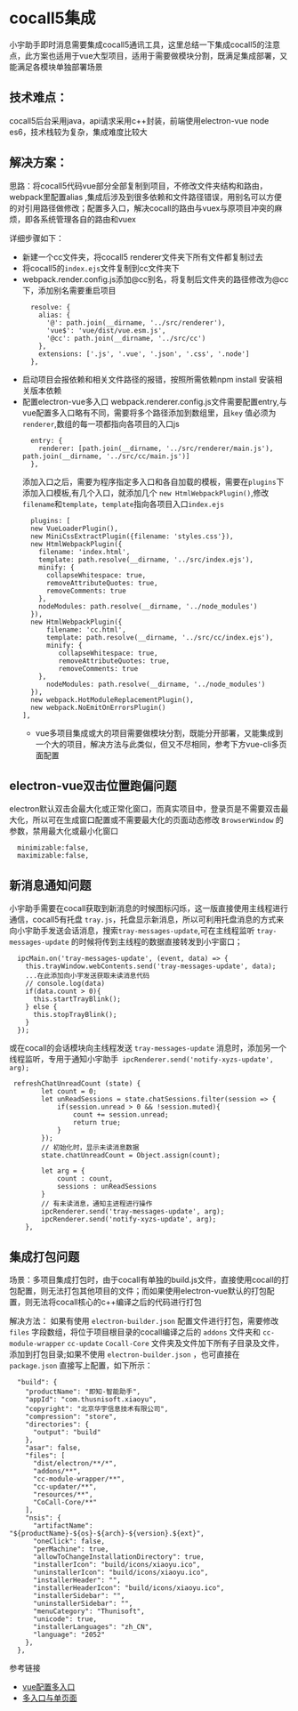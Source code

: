 # cocall5集成

小宇助手即时消息需要集成cocall5通讯工具，这里总结一下集成cocall5的注意点，此方案也适用于vue大型项目，适用于需要做模块分割，既满足集成部署，又能满足各模块单独部署场景

## 技术难点：
 cocall5后台采用java，api请求采用c++封装，前端使用electron-vue node es6，技术栈较为复杂，集成难度比较大

## 解决方案：
 思路：将cocall5代码vue部分全部复制到项目，不修改文件夹结构和路由，webpack里配置alias ,集成后涉及到很多依赖和文件路径错误，用别名可以方便的对引用路径做修改；配置多入口，解决cocall的路由与vuex与原项目冲突的麻烦，即各系统管理各自的路由和vuex

 详细步骤如下：
 * 新建一个cc文件夹，将cocall5 renderer文件夹下所有文件都复制过去
 * 将cocall5的`index.ejs`文件复制到cc文件夹下
 * webpack.render.config.js添加@cc别名，将复制后文件夹的路径修改为@cc下，添加别名需要重启项目
    ```
      resolve: {
        alias: {
          '@': path.join(__dirname, '../src/renderer'),
          'vue$': 'vue/dist/vue.esm.js',
          '@cc': path.join(__dirname, '../src/cc')
        },
        extensions: ['.js', '.vue', '.json', '.css', '.node']
      },
    ```
* 启动项目会报依赖和相关文件路径的报错，按照所需依赖npm install 安装相关版本依赖
* 配置electron-vue多入口
  webpack.renderer.config.js文件需要配置entry,与vue配置多入口略有不同，需要将多个路径添加到数组里，且`key` 值必须为`renderer`,数组的每一项都指向各项目的入口js
  ```
    entry: {
      renderer: [path.join(__dirname, '../src/renderer/main.js'), path.join(__dirname, '../src/cc/main.js')]
    },
  ```
  添加入口之后，需要为程序指定多入口和各自加载的模板，需要在`plugins`下添加入口模板,有几个入口，就添加几个 `new HtmlWebpackPlugin()`,修改`filename`和`template`，`template`指向各项目入口`index.ejs`
  ```
    plugins: [
    new VueLoaderPlugin(),
    new MiniCssExtractPlugin({filename: 'styles.css'}),
    new HtmlWebpackPlugin({
      filename: 'index.html',
      template: path.resolve(__dirname, '../src/index.ejs'),
      minify: {
        collapseWhitespace: true,
        removeAttributeQuotes: true,
        removeComments: true
      },
      nodeModules: path.resolve(__dirname, '../node_modules')
    }),
    new HtmlWebpackPlugin({
        filename: 'cc.html',
        template: path.resolve(__dirname, '../src/cc/index.ejs'),
        minify: {
           collapseWhitespace: true,
           removeAttributeQuotes: true,
           removeComments: true
      },
        nodeModules: path.resolve(__dirname, '../node_modules')
    }),
    new webpack.HotModuleReplacementPlugin(),
    new webpack.NoEmitOnErrorsPlugin()
  ],
  ```
  * vue多项目集成或大的项目需要做模块分割，既能分开部署，又能集成到一个大的项目，解决方法与此类似，但又不尽相同，参考下方vue-cli多页面配置

## electron-vue双击位置跑偏问题

electron默认双击会最大化或正常化窗口，而真实项目中，登录页是不需要双击最大化，所以可在生成窗口配置或不需要最大化的页面动态修改 `BrowserWindow` 的参数，禁用最大化或最小化窗口

```
  minimizable:false,
  maximizable:false,
```
##  新消息通知问题

小宇助手需要在cocall获取到新消息的时候图标闪烁，这一版直接使用主线程进行通信，cocall5有托盘 `tray.js`，托盘显示新消息，所以可利用托盘消息的方式来向小宇助手发送会话消息，搜索`tray-messages-update`,可在主线程监听 `tray-messages-update` 的时候将传到主线程的数据直接转发到小宇窗口；

```
  ipcMain.on('tray-messages-update', (event, data) => {
    this.trayWindow.webContents.send('tray-messages-update', data);
    ...在此添加向小宇发送获取未读消息代码
    // console.log(data)
    if(data.count > 0){
      this.startTrayBlink();
    } else {
      this.stopTrayBlink();
    }
  });
```

或在cocall的会话模块向主线程发送 `tray-messages-update` 消息时，添加另一个线程监听，专用于通知小宇助手` ipcRenderer.send('notify-xyzs-update', arg);`

```
 refreshChatUnreadCount (state) {
        let count = 0;
        let unReadSessions = state.chatSessions.filter(session => {
            if(session.unread > 0 && !session.muted){
                count += session.unread;
                return true;
            }
        });
        // 初始化时，显示未读消息数据
        state.chatUnreadCount = Object.assign(count);

        let arg = {
            count : count,
            sessions : unReadSessions
        }
        // 有未读消息，通知主进程进行操作
        ipcRenderer.send('tray-messages-update', arg);
        ipcRenderer.send('notify-xyzs-update', arg);
    },
```
##  集成打包问题

场景：多项目集成打包时，由于cocall有单独的build.js文件，直接使用cocall的打包配置，则无法打包其他项目的文件；而如果使用electron-vue默认的打包配置，则无法将cocall核心的c++编译之后的代码进行打包

解决方法：
如果有使用 `electron-builder.json` 配置文件进行打包，需要修改 `files` 字段数组，将位于项目根目录的cocall编译之后的 `addons` 文件夹和 `cc-module-wrapper`  `cc-update`  `Cocall-Core` 文件夹及文件加下所有子目录及文件，添加到打包目录;如果不使用 `electron-builder.json` ，也可直接在 `package.json` 直接写上配置，如下所示：

```
  "build": {
    "productName": "即知-智能助手",
    "appId": "com.thusnisoft.xiaoyu",
    "copyright": "北京华宇信息技术有限公司",
    "compression": "store",
    "directories": {
      "output": "build"
    },
    "asar": false,
    "files": [
      "dist/electron/**/*",
      "addons/**",
      "cc-module-wrapper/**",
      "cc-updater/**",
      "resources/**",
      "CoCall-Core/**"
    ],
    "nsis": {
      "artifactName": "${productName}-${os}-${arch}-${version}.${ext}",
      "oneClick": false,
      "perMachine": true,
      "allowToChangeInstallationDirectory": true,
      "installerIcon": "build/icons/xiaoyu.ico",
      "uninstallerIcon": "build/icons/xiaoyu.ico",
      "installerHeader": "",
      "installerHeaderIcon": "build/icons/xiaoyu.ico",
      "installerSidebar": "",
      "uninstallerSidebar": "",
      "menuCategory": "Thunisoft",
      "unicode": true,
      "installerLanguages": "zh_CN",
      "language": "2052"
    },
  },
```

参考链接
  * [vue配置多入口](https://www.jianshu.com/p/49124deb4e14)
  * [多入口与单页面](https://www.cnblogs.com/xiyangcai/p/8609773.html)

